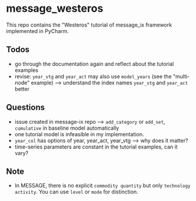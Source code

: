 # message_westeros
This repo contains the "Westeros" tutorial of message_ix framework implemented in PyCharm.

## Todos

* go through the documentation again and reflect about the tutorial examples
* revise: `year_vtg` and `year_act` may also use `model_years` (see the "multi-node" example) --> understand the index names `year_vtg` and `year_act` better

## Questions

* issue created in message-ix repo --> `add_category` or `add_set`, `cumulative` in baseline model automatically
* one tutorial model is infeasible in my implementation.
* `year_col` has options of year, year_act, year_vtg --> why does it matter?
* time-series parameters are constant in the tutorial examples, can it vary?

## Note

* In MESSAGE, there is no explicit `commodity quantity` but only `technology activity`. You can use `level` or `mode` for distinction.
